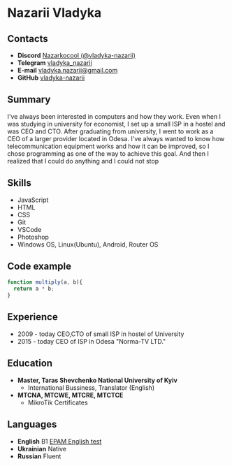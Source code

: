 # Nazarii Vladyka

## Contacts

* **Discord** [Nazarkocool (@vladyka-nazarii)](https://discordapp.com/users/Nazarkocool)
* **Telegram** [vladyka_nazarii](https://t.me/vladyka_nazarii)
* **E-mail** [vladyka.nazarii@gmail.com](mailto:vladyka.nazarii@gmail.com)
* **GitHub** [vladyka-nazarii](https://github.com/vladyka-nazarii/)

## Summary

I've always been interested in computers and how they work. Even when I was studying in university for economist, I set up a small ISP in a hostel and was CEO and CTO. After graduating from university, I went to work as a CEO of a larger provider located in Odesa. I've always wanted to know how telecommunication equipment works and how it can be improved, so I chose programming as one of the way to achieve this goal. And then I realized that I could do anything and I could not stop

## Skills

* JavaScript
* HTML
* CSS
* Git
* VSCode
* Photoshop
* Windows OS, Linux(Ubuntu), Android, Router OS

## Code example

```js
function multiply(a, b){
  return a * b;
}
```

## Experience

* 2009 - today    CEO,CTO of small ISP in hostel of University
* 2015 - today    CEO of ISP in Odesa "Norma-TV LTD."

## Education

* **Master, Taras Shevchenko National University of Kyiv**
  * International Bussiness, Translator (English)
* **MTCNA, MTCWE, MTCRE, MTCTCE**
  * MikroTik Certificates

## Languages

* **English** B1 [EPAM English test](https://examinator.epam.com)
* **Ukrainian** Native
* **Russian** Fluent
